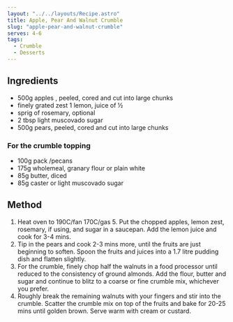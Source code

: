 ```yaml
---
layout: "../../layouts/Recipe.astro"
title: Apple, Pear And Walnut Crumble
slug: "apple-pear-and-walnut-crumble"
serves: 4-6
tags:
  - Crumble
  - Desserts
---
```


## Ingredients

- 500g apples , peeled, cored and cut into large chunks
- finely grated zest 1 lemon, juice of ½
- sprig of rosemary, optional
- 2 tbsp light muscovado sugar
- 500g pears, peeled, cored and cut into large chunks

### For the crumble topping

- 100g pack /pecans
- 175g wholemeal, granary flour or plain white
- 85g butter, diced
- 85g caster or light muscovado sugar

## Method

1. Heat oven to 190C/fan 170C/gas 5. Put the chopped apples, lemon zest, rosemary, if using, and sugar in a saucepan. Add the lemon juice and cook for 3-4 mins.
1. Tip in the pears and cook 2-3 mins more, until the fruits are just beginning to soften. Spoon the fruits and juices into a 1.7 litre pudding dish and flatten slightly.
1. For the crumble, finely chop half the walnuts in a food processor until reduced to the consistency of ground almonds. Add the flour, butter and sugar and continue to blitz to a coarse or fine crumble mix, whichever you prefer.
1. Roughly break the remaining walnuts with your fingers and stir into the crumble. Scatter the crumble mix on top of the fruits and bake for 20-25 mins until golden brown. Serve warm with cream or custard.

